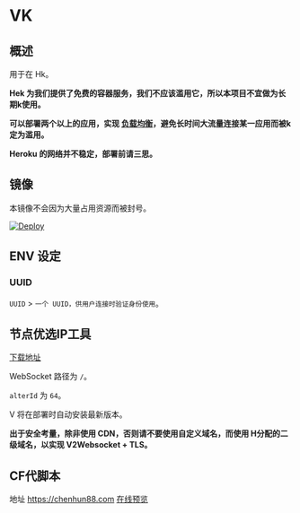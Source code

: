 # VK

## 概述

用于在 Hk。

**Hek 为我们提供了免费的容器服务，我们不应该滥用它，所以本项目不宜做为长期k使用。**

**可以部署两个以上的应用，实现 [负载均衡](https://toutyrater.github.io/routing/balance2.html)，避免长时间大流量连接某一应用而被k定为滥用。**

**Heroku 的网络并不稳定，部署前请三思。**

## 镜像

本镜像不会因为大量占用资源而被封号。

[![Deploy](https://www.herokucdn.com/deploy/button.png)](https://dashboard.heroku.com/new?template=https%3A%2F%2Fgithub.com%2Fbclswl0827%2Fv2ray-heroku)

## ENV 设定

### UUID

`UUID` > `一个 UUID，供用户连接时验证身份使用`。

## 节点优选IP工具

 [下载地址](https://chenhun.lanzous.com/b01o8y1sh)


WebSocket 路径为 `/`。

`alterId` 为 `64`。

V 将在部署时自动安装最新版本。

**出于安全考量，除非使用 CDN，否则请不要使用自定义域名，而使用 H分配的二级域名，以实现 V2Websocket + TLS。**

## CF代脚本
地址  https://chenhun88.com
 [在线预览](https://drive.google.com/file/d/1DVKOxQQBJBNAmCDb0exkVTUQUdHyHHCz/view?usp=sharing)

